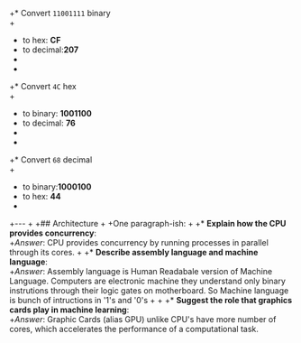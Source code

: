 +* Convert `11001111` binary  
+
+    to hex: **CF**  
+    to decimal:**207**
+
+
+* Convert `4C` hex  
+
+    to binary: **1001100**  
+    to decimal: **76**
+
+
+* Convert `68` decimal  
+
+    to binary:**1000100**  
+    to hex: **44**
+
+---
+
+## Architecture
+
+One paragraph-ish:
+
+* **Explain how the CPU provides concurrency**:  
+*Answer*: CPU provides concurrency by running processes in parallel through its cores.
+
+* **Describe assembly language and machine language**:  
+*Answer*: Assembly language is Human Readabale version of Machine Language. Computers are electronic machine they understand only binary instrutions through their logic gates on motherboard. So Machine language is bunch of intructions in '1's and '0's
+
+
+* **Suggest the role that graphics cards play in machine learning**:  
+*Answer*: Graphic Cards (alias GPU) unlike CPU's have more number of cores, which accelerates the performance of a computational task. 
